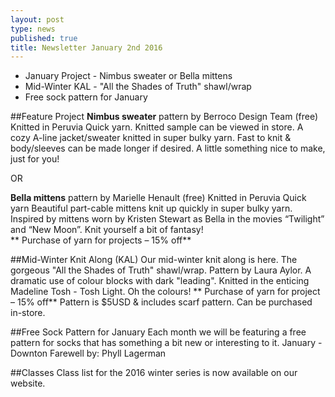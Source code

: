 ```yaml
---
layout: post
type: news
published: true
title: Newsletter January 2nd 2016
---
```




- January Project - Nimbus sweater or Bella mittens
- Mid-Winter KAL - "All the Shades of Truth" shawl/wrap
- Free sock pattern for January

##Feature Project
**Nimbus sweater** pattern by Berroco Design Team (free)
Knitted in Peruvia Quick yarn.  Knitted sample can be viewed in store.  A cozy A-line jacket/sweater knitted in super bulky yarn. Fast to knit & body/sleeves can be made longer if desired. A little something nice to make, just for you!

OR  

**Bella mittens** pattern by Marielle Henault (free) 
Knitted in Peruvia Quick yarn Beautiful part-cable mittens knit up quickly in super bulky yarn.  Inspired by mittens worn by Kristen Stewart as Bella in the movies “Twilight” and “New Moon”. Knit yourself a bit of fantasy!    
** Purchase of yarn for projects – 15% off** 

##Mid-Winter Knit Along (KAL)
Our mid-winter knit along is here. The gorgeous "All the Shades of Truth" shawl/wrap. Pattern by Laura Aylor. A dramatic use of colour blocks with dark "leading".   Knitted in the enticing Madeline Tosh - Tosh Light.  Oh the colours! 
** Purchase of yarn for project – 15% off**
Pattern is $5USD & includes scarf pattern. Can be purchased in-store.

##Free Sock Pattern for January
Each month we will be featuring a free pattern for socks that has something a bit new or interesting to it.
January - Downton Farewell   by: Phyll Lagerman

##Classes
Class list for the 2016 winter series is now available on our website.
